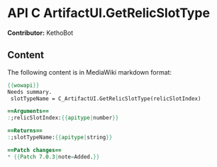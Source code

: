 # API C ArtifactUI.GetRelicSlotType

**Contributor:** KethoBot

## Content

The following content is in MediaWiki markdown format:

```mediawiki
{{wowapi}}
Needs summary.
 slotTypeName = C_ArtifactUI.GetRelicSlotType(relicSlotIndex)

==Arguments==
:;relicSlotIndex:{{apitype|number}}

==Returns==
:;slotTypeName:{{apitype|string}}

==Patch changes==
* {{Patch 7.0.3|note=Added.}}
```